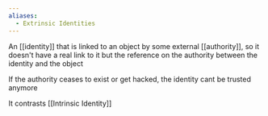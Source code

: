 ```yaml
---
aliases:
  - Extrinsic Identities
---
```

An [[identity]] that is linked to an object by some external [[authority]], so it doesn't have a real link to it but the reference on the authority between the identity and the object

If the authority ceases to exist or get hacked, the identity cant be trusted anymore

It contrasts [[Intrinsic Identity]]